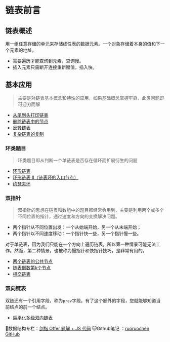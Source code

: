 # 链表前言

## 链表概述

用一组任意存储的单元来存储线性表的数据元素。一个对象存储着本身的值和下一个元素的地址。

- 需要遍历才能查询到元素，查询慢。
- 插入元素只需断开连接重新赋值，插入快。

## 基本应用

> 主要是对链表基本概念和特性的应用，如果基础概念掌握牢靠，此类问题即可迎刃而解

- [从尾到头打印链表](http://www.conardli.top/docs/dataStructure/链表/从尾到头打印链表.html)
- [删除链表中的节点](http://www.conardli.top/docs/dataStructure/链表/删除链表中的节点or重复的节点.html#删除链表中的节点)
- [反转链表](http://www.conardli.top/docs/dataStructure/链表/反转链表.html)
- [复杂链表的复制](http://www.conardli.top/docs/dataStructure/链表/复杂链表的复制.html)

### 环类题目

> 环类题目即从判断一个单链表是否存在循环而扩展衍生的问题

- [环形链表](https://leetcode-cn.com/explore/learn/card/linked-list/194/two-pointer-technique/744/)
- [环形链表 Ⅱ（链表环的入口节点）](http://www.conardli.top/docs/dataStructure/链表/链表中环的入口节点.html)
- [约瑟夫环](http://www.conardli.top/docs/dataStructure/链表/圈圈中最后剩下的数字.html)

### 双指针

> 双指针的思想在链表和数组中的题目都经常会用到，主要是利用两个或多个不同位置的指针，通过速度和方向的变换解决问题。

- 两个指针从不同位置出发：一个从始端开始，另一个从末端开始；
- 两个指针以不同速度移动：一个指针快一些，另一个指针慢一些。

对于单链表，因为我们只能在一个方向上遍历链表，所以第一种情景可能无法工作。然而，第二种情景，也被称为慢指针和快指针技巧，是非常有用的。

- [两个链表的公共节点](http://www.conardli.top/docs/dataStructure/链表/两个链表的第一个公共节点.html)
- [链表倒数第k个节点](http://www.conardli.top/docs/dataStructure/链表/链表倒数第k个节点.html)
- [相交链表](https://leetcode-cn.com/explore/learn/card/linked-list/194/two-pointer-technique/746/)

### 双向链表

双链还有一个引用字段，称为`prev`字段。有了这个额外的字段，您就能够知道当前结点的前一个结点。

- [扁平化多级双向链表](https://leetcode-cn.com/explore/learn/card/linked-list/197/conclusion/764/)

📖数据结构专栏：[剑指 Offer 题解 + JS 代码](https://blog.csdn.net/weixin_43786756/category_10716516.html) 
🐱Github笔记 ：[ruoruochen GitHub](https://github.com/ruoruochen/front-end-note)